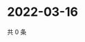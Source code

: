 # 2022-03-16

共 0 条

<!-- BEGIN WEIBO -->
<!-- 最后更新时间 Wed Mar 16 2022 20:07:26 GMT+0800 (China Standard Time) -->

<!-- END WEIBO -->
